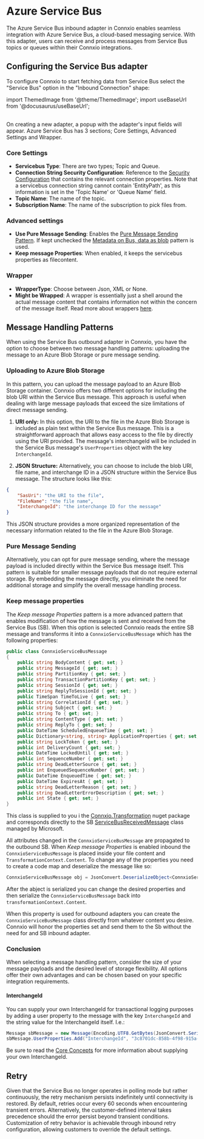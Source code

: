 # Azure Service Bus

The Azure Service Bus inbound adapter in Connxio enables seamless integration with Azure Service Bus, a cloud-based messaging service. With this adapter, users can receive and process messages from Service Bus topics or queues within their Connxio integrations.


## Configuring the Service Bus adapter

To configure Connxio to start fetching data from Service Bus select the "Service Bus" option in the "Inbound Connection" shape:

import ThemedImage from '@theme/ThemedImage';
import useBaseUrl from '@docusaurus/useBaseUrl';

<div style={{maxWidth: '400px'}}>
  <ThemedImage
    alt="Configuring inbound connection"
    sources={{
      light: useBaseUrl('/img/docs/inbound-connection-light.webp'),
      dark: useBaseUrl('/img/docs/inbound-connection-dark.webp#dark-only'),
    }}
  />
</div>

<br />
On creating a new adapter, a popup with the adapter's input fields will appear.
Azure Service Bus has 3 sections; Core Settings, Advanced Settings and Wrapper.

<div style={{maxWidth: '400px'}}>
  <ThemedImage
    alt="properties"
    sources={{
      light: useBaseUrl('/img/docs/inbound/sections-sb-light.webp'),
      dark: useBaseUrl('/img/docs/inbound/sections-sb-dark.webp#dark-only'),
    }}
  />
</div>

### Core Settings
<div style={{maxWidth: '400px'}}>
  <ThemedImage
    alt="data pickup interval"
    sources={{
      light: useBaseUrl('/img/docs/inbound/sb-core-light.webp'),
      dark: useBaseUrl('/img/docs/inbound/sb-core-dark.webp#dark-only'),
    }}
  />
</div>

- **Servicebus Type**: There are two types; Topic and Queue.
- **Connection String Security Configuration**: Reference to the [Security Configuration](/connxio-portal/security-configurations) that contains the relevant connection properties. Note that a servicebus connection string cannot contain 'EntityPath', as this information is set in the 'Topic Name' or 'Queue Name' field.
- **Topic Name**: The name of the topic.
- **Subscription Name**: The name of the subscription to pick files from.

### Advanced settings

<div style={{maxWidth: '400px'}}>
  <ThemedImage
    alt="data pickup interval"
    sources={{
      light: useBaseUrl('/img/docs/inbound/sb-advanced-light.webp'),
      dark: useBaseUrl('/img/docs/inbound/sb-advanced-dark.webp#dark-only'),
    }}
  />
</div>

- **Use Pure Message Sending**: Enables the [Pure Message Sending Pattern](#pure-message-sending). If kept unchecked the [Metadata on Bus, data as blob](#metadata-on-bus-data-as-blob) pattern is used.
- **Keep message Properties**: When enabled, it keeps the servicebus properties as filecontent.

### Wrapper
<div style={{maxWidth: '400px'}}>
  <ThemedImage
    alt="data pickup interval"
    sources={{
      light: useBaseUrl('/img/docs/inbound/wrapper-light.webp'),
      dark: useBaseUrl('/img/docs/inbound/wrapper-dark.webp#dark-only'),
    }}
  />
</div>

- **WrapperType**: Choose between Json, XML or None.
- **Might be Wrapped**: A wrapper is essentially just a shell around the actual message content that contains information not within the concern of the message itself. Read more about wrappers [here](/interaction/wrappers).


## Message Handling Patterns

When using the Service Bus outbound adapter in Connxio, you have the option to choose between two message handling patterns: uploading the message to an Azure Blob Storage or pure message sending.

### Uploading to Azure Blob Storage

In this pattern, you can upload the message payload to an Azure Blob Storage container. Connxio offers two different options for including the blob URI within the Service Bus message. This approach is useful when dealing with large message payloads that exceed the size limitations of direct message sending.

1. **URI only:**
   In this option, the URI to the file in the Azure Blob Storage is included as plain text within the Service Bus message. This is a straightforward approach that allows easy access to the file by directly using the URI provided. The message's interchangeId will be included in the Service Bus message's `UserProperties` object with the key `InterchangeId`.

2. **JSON Structure:**
   Alternatively, you can choose to include the blob URI, file name, and interchange ID in a JSON structure within the Service Bus message. The structure looks like this:

```json
{
    "SasUri": "the URI to the file",
    "FileName": "the file name",
    "InterchangeId": "the interchange ID for the message"
}
```

This JSON structure provides a more organized representation of the necessary information related to the file in the Azure Blob Storage.

### Pure Message Sending

Alternatively, you can opt for pure message sending, where the message payload is included directly within the Service Bus message itself. This pattern is suitable for smaller message payloads that do not require external storage. By embedding the message directly, you eliminate the need for additional storage and simplify the overall message handling process.

### Keep message properties

The _Keep message Properties_ pattern is a more advanced pattern that enables modification of how the message is sent and received from the Service Bus (SB). When this option is selected Connxio reads the entire SB message and transforms it into a `ConnxioServiceBusMessage` which has the following properties:

```csharp
public class ConnxioServiceBusMessage
{
    public string BodyContent { get; set; }
    public string MessageId { get; set; }
    public string PartitionKey { get; set; }
    public string TransactionPartitionKey { get; set; }
    public string SessionId { get; set; }
    public string ReplyToSessionId { get; set; }
    public TimeSpan TimeToLive { get; set; }
    public string CorrelationId { get; set; }
    public string Subject { get; set; }
    public string To { get; set; }
    public string ContentType { get; set; }
    public string ReplyTo { get; set; }
    public DateTime ScheduledEnqueueTime { get; set; }
    public Dictionary<string, string> ApplicationProperties { get; set; }
    public string LockToken { get; set; }
    public int DeliveryCount { get; set; }
    public DateTime LockedUntil { get; set; }
    public int SequenceNumber { get; set; }
    public string DeadLetterSource { get; set; }
    public int EnqueuedSequenceNumber { get; set; }
    public DateTime EnqueuedTime { get; set; }
    public DateTime ExpiresAt { get; set; }
    public string DeadLetterReason { get; set; }
    public string DeadLetterErrorDescription { get; set; }
    public int State { get; set; }
}
```

This class is supplied to you i the [Connxio.Transformation](https://www.nuget.org/packages/Connxio.Transformation/) nuget package and corresponds directly to the SB [ServiceBusReceivedMessage](https://learn.microsoft.com/en-us/dotnet/api/azure.messaging.servicebus.servicebusreceivedmessage?view=azure-dotnet) class managed by Microsoft. 

All attributes changed in the `ConnxioServiceBusMessage` are propagated to the outbound SB. When _Keep message Properties_ is enabled inbound the `ConnxioServiceBusMessage` is placed inside your file content and `TransformationContext.Content`. To change any of the properties you need to create a code map and deserialize the message like so:

```csharp
ConnxioServiceBusMessage obj = JsonConvert.DeserializeObject<ConnxioServiceBusMessage>(transformationContext.Content);
```

After the abject is serialized you can change the desired properties and then serialize the `ConnxioServiceBusMessage` back into `transformationContext.Content`.

When this property is used for outbound adapters you can create the `ConnxioServiceBusMessage` class directly from whatever content you desire. Connxio will honor the properties set and send them to the Sb without the need for and SB inbound adapter.

### Conclusion

When selecting a message handling pattern, consider the size of your message payloads and the desired level of storage flexibility. All options offer their own advantages and can be chosen based on your specific integration requirements.

#### InterchangeId

You can supply your own InterchangeId for transactional logging purposes by adding a user property to the message with the key `InterchangeId` and the string value for the InterchangeId itself. I.e.:

```csharp
Message sbMessage = new Message(Encoding.UTF8.GetBytes(JsonConvert.SerializeObject(msgCont)));
sbMessage.UserProperties.Add("InterchangeId", "3c8701dc-858b-4f98-915a-5b3432eb37ec");
```

Be sure to read the [Core Concepts](/getting-started/core-concepts) for more information about supplying your own InterchangeId.

## Retry

Given that the Service Bus no longer operates in polling mode but rather continuously, the retry mechanism persists indefinitely until connectivity is restored. By default, retries occur every 60 seconds when encountering transient errors. Alternatively, the customer-defined interval takes precedence should the error persist beyond transient conditions. Customization of retry behavior is achievable through inbound retry configuration, allowing customers to override the default settings.

